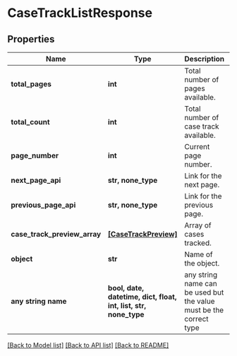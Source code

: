 # CaseTrackListResponse


## Properties
Name | Type | Description | Notes
------------ | ------------- | ------------- | -------------
**total_pages** | **int** | Total number of pages available. | 
**total_count** | **int** | Total number of case track available. | 
**page_number** | **int** | Current page number. | 
**next_page_api** | **str, none_type** | Link for the next page. | 
**previous_page_api** | **str, none_type** | Link for the previous page. | 
**case_track_preview_array** | [**[CaseTrackPreview]**](CaseTrackPreview.md) | Array of cases tracked. | 
**object** | **str** | Name of the object. | defaults to "CaseTrackListResponse"
**any string name** | **bool, date, datetime, dict, float, int, list, str, none_type** | any string name can be used but the value must be the correct type | [optional]

[[Back to Model list]](../README.md#documentation-for-models) [[Back to API list]](../README.md#documentation-for-api-endpoints) [[Back to README]](../README.md)


